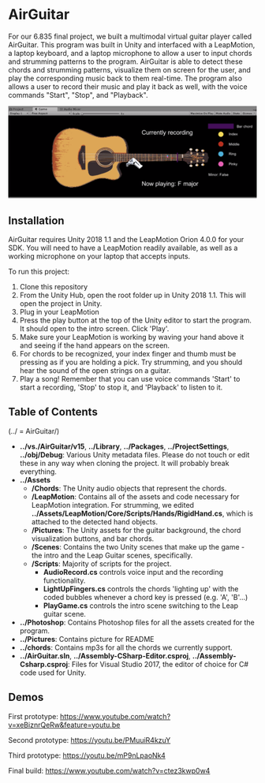 # AirGuitar
For our 6.835 final project, we built a multimodal virtual guitar player called AirGuitar. This program was built in Unity and interfaced with a LeapMotion, a laptop keyboard, and a laptop microphone to allow a user to input chords and strumming patterns to the program. AirGuitar is able to detect these chords and strumming patterns, visualize them on screen for the user, and play the corresponding music back to them real-time. The program also allows a user to record their music and play it back as well, with the voice commands "Start", "Stop", and "Playback". 

![](Pictures/gamescreenplaying.png)

## Installation
AirGuitar requires Unity 2018 1.1 and the LeapMotion Orion 4.0.0 for your SDK. You will need to have a LeapMotion readily available, as well as a working microphone on your laptop that accepts inputs.

To run this project:
  1. Clone this repository
  2. From the Unity Hub, open the root folder up in Unity 2018 1.1. This will open the project in Unity.
  3. Plug in your LeapMotion
  4. Press the play button at the top of the Unity editor to start the program. It should open to the intro screen. Click 'Play'. 
  5. Make sure your LeapMotion is working by waving your hand above it and seeing if the hand appears on the screen. 
  6. For chords to be recognized, your index finger and thumb must be pressing as if you are holding a pick. Try strumming, and you should hear the sound of the open strings on a guitar.
  7. Play a song! Remember that you can use voice commands 'Start' to start a recording, 'Stop' to stop it, and 'Playback' to listen to it.
  
## Table of Contents
(../ = AirGuitar/)

- **../vs./AirGuitar/v15**, **../Library**, **../Packages**, **../ProjectSettings**, **../obj/Debug**: Various Unity metadata files. Please do not touch or edit these in any way when cloning the project. It will probably break everything.
- **../Assets**
  - **/Chords**: The Unity audio objects that represent the chords. 
  - **/LeapMotion**: Contains all of the assets and code necessary for LeapMotion integration. For strumming, we edited **../Assets/LeapMotion/Core/Scripts/Hands/RigidHand.cs**, which is attached to the detected hand objects.
  - **/Pictures**: The Unity assets for the guitar background, the chord visualization buttons, and bar chords.
  - **/Scenes**: Contains the two Unity scenes that make up the game - the intro and the Leap Guitar scenes, specifically.
  - **/Scripts**: Majority of scripts for the project. 
    - **AudioRecord.cs** controls voice input and the recording functionality.
    - **LightUpFingers.cs** controls the chords 'lighting up' with the coded bubbles whenever a chord key is pressed (e.g. 'A', 'B'...)
    - **PlayGame.cs** controls the intro scene switching to the Leap guitar scene.
- **../Photoshop**: Contains Photoshop files for all the assets created for the program.
- **../Pictures**: Contains picture for README
- **../chords**: Contains mp3s for all the chords we currently support. 
- **../AirGuitar.sln**, **../Assembly-CSharp-Editor.csproj**, **../Assembly-Csharp.csproj**: Files for Visual Studio 2017, the editor of choice for C# code used for Unity.

## Demos
First prototype: https://www.youtube.com/watch?v=xeBiznrQeRw&feature=youtu.be

Second prototype: https://youtu.be/PMuuiR4kzuY

Third prototype: https://youtu.be/mP9nLpaoNk4

Final build: https://www.youtube.com/watch?v=ctez3kwp0w4

